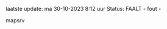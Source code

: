 laatste update: 
ma 30-10-2023  8:12   uur 
Status: FAALT - fout - 
<div class="service R">mapsrv</div>